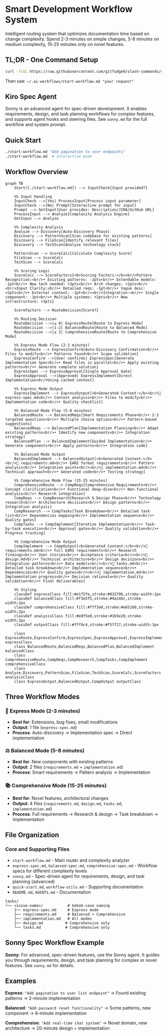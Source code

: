 # Smart Development Workflow System

Intelligent routing system that optimizes documentation time based on change complexity. Spend 2-3 minutes on simple changes, 5-8 minutes on medium complexity, 15-25 minutes only on novel features.

## TL;DR - One Command Setup

```bash
curl -fsSL https://raw.githubusercontent.com/gitfudge0/slash-commands/refs/heads/main/setup.sh | bash
```

Then use: `~/.ai-workflows/start-workflow.md "your request"`

## Kiro Spec Agent

Sonny is an advanced agent for spec-driven development. It enables requirements, design, and task planning workflows for complex features, and supports agent hooks and steering files. See `sonny.md` for the full workflow and system prompt.

## Quick Start

```bash
./start-workflow.md "Add pagination to user endpoints"
./start-workflow.md  # Interactive mode
```

## Workflow Overview

```mermaid
graph TB
    Start([./start-workflow.md]) --> InputCheck{Input provided?}

    %% Input Handling
    InputCheck -->|Yes| ProcessInput[Process input parameter]
    InputCheck -->|No| Prompt[Interactive prompt for input]
    Prompt --> GetInput[User provides: Description/JIRA/GitHub URL]
    ProcessInput --> Analyze[Complexity Analysis Engine]
    GetInput --> Analyze

    %% Complexity Analysis
    Analyze --> Discovery[Auto-Discovery Phase]
    Discovery --> PatternScan[Scan codebase for existing patterns]
    Discovery --> FileScan[Identify relevant files]
    Discovery --> TechScan[Analyze technology stack]

    PatternScan --> ScoreCalc[Calculate Complexity Score]
    FileScan --> ScoreCalc
    TechScan --> ScoreCalc

    %% Scoring Logic
    ScoreCalc --> ScoreFactors{<b>Scoring Factors:</b><br/>Pattern Recognition:<br/>• Existing patterns: -2pts<br/>• Extendable models: -1pt<br/>• New tech needed: +3pts<br/>• Arch changes: +2pts<br/><br/>Input Clarity:<br/>• Detailed reqs: -1pt<br/>• Vague desc: +2pts<br/>• External context: -1pt<br/><br/>Integration:<br/>• Single component: -1pt<br/>• Multiple systems: +2pts<br/>• New infrastructure: +3pts}

    ScoreFactors --> RouteDecision{Score?}

    %% Routing Decision
    RouteDecision -->|≤ 0| ExpressRoute[Route to Express Mode]
    RouteDecision -->|1-2| BalancedRoute[Route to Balanced Mode]
    RouteDecision -->|≥ 3| ComprehensiveRoute[Route to Comprehensive Mode]

    %% Express Mode Flow (2-3 minutes)
    ExpressRoute --> ExpressConfirm[Auto-Discovery Confirmation<br/>• Files to modify<br/>• Patterns found<br/>• Scope validation]
    ExpressConfirm -->|User confirms| ExpressSpec[Generate Implementation Spec<br/>• Read files in parallel<br/>• Apply existing patterns<br/>• Generate complete solution]
    ExpressSpec --> ExpressApproval[Single Approval Gate]
    ExpressApproval -->|Approved| ExpressImplement[Direct Implementation<br/>Using cached context]

    %% Express Mode Output
    ExpressImplement --> ExpressOutput[<b>Generated Content:</b><br/>📄 express-spec.md<br/>• Context analysis<br/>• Files to modify<br/>• Implementation code<br/>• Quality checklist]

    %% Balanced Mode Flow (5-8 minutes)
    BalancedRoute --> BalancedReqs[Smart Requirements Phase<br/>• 2-3 targeted questions<br/>• Multiple choice options<br/>• Pattern-based suggestions]
    BalancedReqs --> BalancedPlan[Implementation Planning<br/>• Adapt existing patterns<br/>• Identify new components<br/>• Integration strategy]
    BalancedPlan --> BalancedImplement[Guided Implementation<br/>• Generate components<br/>• Apply patterns<br/>• Integration code]

    %% Balanced Mode Output
    BalancedImplement --> BalancedOutput[<b>Generated Content:</b><br/>📄 requirements.md<br/>• EARS format requirements<br/>• Pattern analysis<br/>• Integration points<br/><br/>📄 implementation.md<br/>• Technical approach<br/>• Generated code<br/>• Testing strategy]

    %% Comprehensive Mode Flow (15-25 minutes)
    ComprehensiveRoute --> CompReqs[Comprehensive Requirements<br/>• Concept clarification<br/>• Functional deep-dive<br/>• Non-functional analysis<br/>• Research integration]
    CompReqs --> CompResearch[Research & Design Phase<br/>• Technology research<br/>• Architecture decisions<br/>• Design patterns<br/>• Integration analysis]
    CompResearch --> CompTasks[Task Breakdown<br/>• Detailed task list<br/>• Dependencies mapping<br/>• Implementation sequence<br/>• Quality gates]
    CompTasks --> CompImplement[Iterative Implementation<br/>• Task-by-task execution<br/>• Approval gates<br/>• Quality validation<br/>• Progress tracking]

    %% Comprehensive Mode Output
    CompImplement --> CompOutput[<b>Generated Content:</b><br/>📄 requirements.md<br/>• Full EARS requirements<br/>• Research findings<br/>• User stories<br/>• Acceptance criteria<br/><br/>📄 design.md<br/>• Technical architecture<br/>• Design decisions<br/>• Integration patterns<br/>• Data models<br/><br/>📄 tasks.md<br/>• Detailed task breakdown<br/>• Implementation sequence<br/>• Dependencies<br/>• Quality gates<br/><br/>📄 implementation.md<br/>• Implementation progress<br/>• Decision rationale<br/>• Quality validation<br/>• Final deliverables]

    %% Styling
    classDef expressClass fill:#e1f5fe,stroke:#01579b,stroke-width:2px
    classDef balancedClass fill:#f3e5f5,stroke:#4a148c,stroke-width:2px
    classDef comprehensiveClass fill:#fff3e0,stroke:#e65100,stroke-width:2px
    classDef analysisClass fill:#e8f5e8,stroke:#1b5e20,stroke-width:2px
    classDef outputClass fill:#fff9c4,stroke:#f57f17,stroke-width:3px

    class ExpressRoute,ExpressConfirm,ExpressSpec,ExpressApproval,ExpressImplement expressClass
    class BalancedRoute,BalancedReqs,BalancedPlan,BalancedImplement balancedClass
    class ComprehensiveRoute,CompReqs,CompResearch,CompTasks,CompImplement comprehensiveClass
    class Analyze,Discovery,PatternScan,FileScan,TechScan,ScoreCalc,ScoreFactors analysisClass
    class ExpressOutput,BalancedOutput,CompOutput outputClass
```

## Three Workflow Modes

### 🚀 Express Mode (2-3 minutes)

- **Best for**: Extensions, bug fixes, small modifications
- **Output**: 1 file (`express-spec.md`)
- **Process**: Auto-discovery → Implementation spec → Direct implementation

### ⚖️ Balanced Mode (5-8 minutes)

- **Best for**: New components with existing patterns
- **Output**: 2 files (`requirements.md` + `implementation.md`)
- **Process**: Smart requirements → Pattern analysis → Implementation

### 📚 Comprehensive Mode (15-25 minutes)

- **Best for**: Novel features, architectural changes
- **Output**: 4 files (`requirements.md`, `design.md`, `tasks.md`, `implementation.md`)
- **Process**: Full requirements → Research & design → Task breakdown → Implementation

## File Organization

### Core and Supporting Files

- `start-workflow.md` - Main router and complexity analyzer
- `express-spec.md`, `balanced-spec.md`, `comprehensive-spec.md` - Workflow specs for different complexity levels
- `sonny.md` - Spec-driven agent for requirements, design, and task planning (advanced)
- `quick-start.md`, `workflow-utils.md` - Supporting documentation
- `README.md`, `AGENTS.md` - Documentation

```
tasks/
└── <issue-name>/           # kebab-case naming
    ├── express-spec.md     # Express mode
    ├── requirements.md     # Balanced + Comprehensive
    ├── implementation.md   # All modes
    ├── design.md          # Comprehensive only
    └── tasks.md           # Comprehensive only
```

## Sonny Spec Workflow Example

**Sonny**: For advanced, spec-driven features, use the Sonny agent. It guides you through requirements, design, and task planning for complex or novel features. See `sonny.md` for details.

## Examples

**Express**: `"Add pagination to user list endpoint"` → Found existing patterns → 2-minute implementation

**Balanced**: `"Add password reset functionality"` → Some patterns, new component → 6-minute implementation

**Comprehensive**: `"Add real-time chat system"` → Novel domain, new architecture → 20-minute design + implementation

